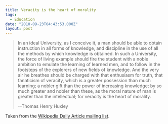 ```yaml
---
title: Veracity is the heart of morality
tags:
  - Education
date: "2010-09-23T04:43:53.000Z"
layout: post
---
```


> In an ideal University, as I conceive it, a man should be able to obtain instruction in all forms of knowledge, and discipline in the use of all the methods by which knowledge is obtained. In such a University, the force of living example should fire the student with a noble ambition to emulate the learning of learned men, and to follow in the footsteps of the explorers of new fields of knowledge. And the very air he breathes should be charged with that enthusiasm for truth, that fanaticism of veracity, which is a greater possession than much learning; a nobler gift than the power of increasing knowledge; by so much greater and nobler than these, as the moral nature of man is greater than the intellectual; for veracity is the heart of morality.
> 
> --Thomas Henry Huxley
> 

Taken from the [Wikipedia Daily Article mailing list][0].


[0]: https://lists.wikimedia.org/mailman/listinfo/daily-article-l